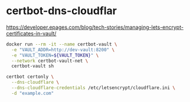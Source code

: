 # certbot-dns-cloudflar
https://developer.epages.com/blog/tech-stories/managing-lets-encrypt-certificates-in-vault/

```bash
docker run --rm -it --name certbot-vault \
  -e "VAULT_ADDR=http://dev-vault:8200" \
  -e "VAULT_TOKEN=${VAULT_TOKEN}" \
  --network certbot-vault-net \
  certbot-vault sh
```

```bash
certbot certonly \
  --dns-cloudflare \
  --dns-cloudflare-credentials /etc/letsencrypt/cloudflare.ini \
  -d "example.com"
```